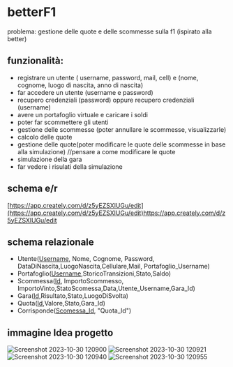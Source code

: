 # betterF1

problema: gestione delle quote e delle scommesse sulla f1 (ispirato alla better)

## funzionalità:
- registrare un utente ( username, password, mail, cell) e (nome, cognome, luogo di nascita, anno di nascita)
- far accedere un utente (username e password)
- recupero credenziali (password) oppure recupero credenziali (username) 
- avere un portafoglio virtuale e caricare i soldi
- poter far scommettere gli utenti
- gestione delle scommesse (poter annullare le scommesse, visualizzarle)
- calcolo delle quote
- gestione delle quote(poter modificare le quote delle scommesse in base alla simulazione) //pensare a come modificare le quote
- simulazione della gara
- far vedere i risulati della simulazione

## schema e/r
[https://app.creately.com/d/z5yEZSXlUGu/edit](https://app.creately.com/d/z5yEZSXlUGu/edit)https://app.creately.com/d/z5yEZSXlUGu/edit



## schema relazionale
 - Utente(<ins>Username</ins>, Nome, Cognome, Password, DataDiNascita,LuogoNascita,Cellulare,Mail, Portafoglio_Username)
 - Portafoglio(<ins>Username</ins>,StoricoTransizioni,Stato,Saldo)
 - Scommessa(<ins>Id</ins>, ImportoScommesso, ImportoVinto,StatoScomessa,Data,Utente_Username,Gara_Id)
 - Gara(<ins>Id</ins>,Risultato,Stato,LuogoDiSvolta)
 - Quota(<ins>Id</ins>,Valore,Stato,Gara_Id)
 - Corrisponde(<ins>Scomessa_Id</ins>, "Quota_Id")


## immagine Idea progetto

![Screenshot 2023-10-30 120900](https://github.com/nicolabresciani/betterF1/assets/101709282/cca38373-e7b8-4f6c-86ba-9b8300813c21)
![Screenshot 2023-10-30 120921](https://github.com/nicolabresciani/betterF1/assets/101709282/f58d0515-d352-4f97-ae74-03e3264ae6a1)
![Screenshot 2023-10-30 120940](https://github.com/nicolabresciani/betterF1/assets/101709282/e7c852b6-d424-4a84-a4da-c48dbccdb06e)
![Screenshot 2023-10-30 120955](https://github.com/nicolabresciani/betterF1/assets/101709282/5b039b06-2973-4812-b1b2-109cf659649d)
